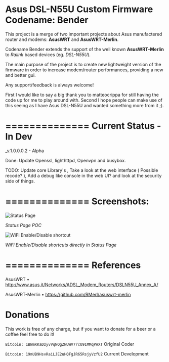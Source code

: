 Asus DSL-N55U Custom Firmware 
Codename: Bender
===============

This project is a merge of two important projects about Asus manufactered router and modems: **AsusWRT** and **AsusWRT-Merlin**.

Codename Bender extends the support of the well known **AsusWRT-Merlin** to _Ralink_ based devices (eg. _DSL-N55U_).

The main purpose of the project is to create new lightweight version of the firmware in order to increase modem/router performances, providing a new and better gui.

Any support/feedback is always welcome!

First I would like to say a big thank you to matteocrippa for still having the code up for me to play around with.
Second I hope people can make use of this seeing as I have Asus DSL-N55U and wanted something more from it ;).

==============
Current Status - In Dev
==============

_v.1.0.0.0.2 - Alpha

Done: Update Openssl, lighthttpd, Openvpn and busybox.

TODO: Update core Library's  , Take a look at the web interface ( Possible recode? ), Add a debug like console in the web UI? and look at the security side of things.

==============
Screenshots:
==============


![Status Page](http://i47.tinypic.com/2re49ww.png)

_Status Page POC_


![WiFi Enable/Disable shortcut](http://i49.tinypic.com/15wb9k9.jpg)

_WiFi Enable/Disable shortcuts directly in Status Page_

==============
References
==============

AsusWRT • http://www.asus.it/Networks/ADSL_Modem_Routers/DSLN55U_Annex_A/

AsusWRT-Merlin • https://github.com/RMerl/asuswrt-merlin

Donations
===========================

This work is free of any charge, but if you want to donate for a beer or a coffee feel free to do it!

`Bitcoin: 1BWmKKaDzyvVqNQgZNUWV7rcU91MMqPAXT` Original Coder	

`Bitcoin: 19mUB9HsvRaiLJE2uHQFgJR65RsjyVzfU2` Current Development 
